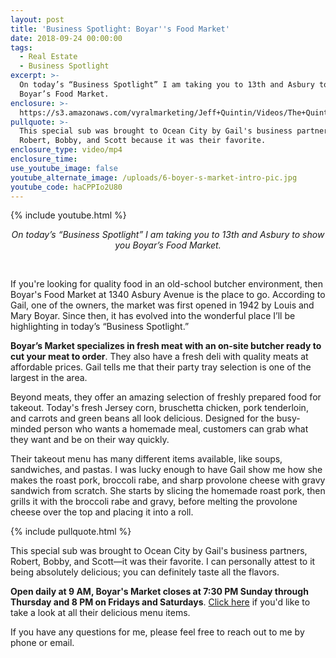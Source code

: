 ```yaml
---
layout: post
title: 'Business Spotlight: Boyar''s Food Market'
date: 2018-09-24 00:00:00
tags:
  - Real Estate
  - Business Spotlight
excerpt: >-
  On today’s “Business Spotlight” I am taking you to 13th and Asbury to show you
  Boyar’s Food Market.
enclosure: >-
  https://s3.amazonaws.com/vyralmarketing/Jeff+Quintin/Videos/The+Quintin+Group+-+Business+Spotlight-+Boyar%2527s+Food+Market.mp4
pullquote: >-
  This special sub was brought to Ocean City by Gail's business partners,
  Robert, Bobby, and Scott because it was their favorite.
enclosure_type: video/mp4
enclosure_time:
use_youtube_image: false
youtube_alternate_image: /uploads/6-boyer-s-market-intro-pic.jpg
youtube_code: haCPPIo2U80
---
```


{% include youtube.html %}

<center><em>On today&rsquo;s &ldquo;Business Spotlight&rdquo; I am taking you to 13th and Asbury to show you Boyar&rsquo;s Food Market.</em></center>

&nbsp;

If you're looking for quality food in an old-school butcher environment, then Boyar's Food Market at 1340 Asbury Avenue is the place to go. According to Gail, one of the owners, the market was first opened in 1942 by Louis and Mary Boyar. Since then, it has evolved into the wonderful place I’ll be highlighting in today’s “Business Spotlight.”

**Boyar’s Market specializes in fresh meat with an on-site butcher ready to cut your meat to order**. They also have a fresh deli with quality meats at affordable prices. Gail tells me that their party tray selection is one of the largest in the area.

Beyond meats, they offer an amazing selection of freshly prepared food for takeout. Today's fresh Jersey corn, bruschetta chicken, pork tenderloin, and carrots and green beans all look delicious. Designed for the busy-minded person who wants a homemade meal, customers can grab what they want and be on their way quickly.

Their takeout menu has many different items available, like soups, sandwiches, and pastas. I was lucky enough to have Gail show me how she makes the roast pork, broccoli rabe, and sharp provolone cheese with gravy sandwich from scratch. She starts by slicing the homemade roast pork, then grills it with the broccoli rabe and gravy, before melting the provolone cheese over the top and placing it into a roll.

{% include pullquote.html %}

This special sub was brought to Ocean City by Gail's business partners, Robert, Bobby, and Scott—it was their favorite. I can personally attest to it being absolutely delicious; you can definitely taste all the flavors.

**Open daily at 9 AM, Boyar's Market closes at 7:30 PM Sunday through Thursday and 8 PM on Fridays and Saturdays**. [Click here](http://www.boyarsmarket.com/take-out.htm) if you'd like to take a look at all their delicious menu items.

If you have any questions for me, please feel free to reach out to me by phone or email.
